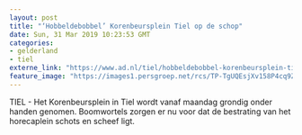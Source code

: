 ```yaml
---
layout: post
title: "‘Hobbeldebobbel’ Korenbeursplein Tiel op de schop"
date: Sun, 31 Mar 2019 10:23:53 GMT
categories: 
- gelderland 
- tiel 
externe_link: "https://www.ad.nl/tiel/hobbeldebobbel-korenbeursplein-tiel-op-de-schop~afec9ca2/"
feature_image: "https://images1.persgroep.net/rcs/TP-TgUQEsjXv158P4cq9ZcnjcSc/diocontent/103405452/_fitwidth/400/?appId=21791a8992982cd8da851550a453bd7f&quality=0.7"
---
```


TIEL - Het Korenbeursplein in Tiel wordt vanaf maandag grondig onder handen genomen. Boomwortels zorgen er nu voor dat de bestrating van het horecaplein schots en scheef ligt.
